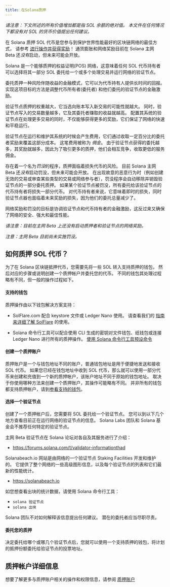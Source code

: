 ```yaml
---
title: 在Solana质押
---
```


_请注意：下文所述的所有价值增加都是指 SOL 余额的绝对值。 本文件在任何情况下都没有对 SOL 的货币价值提出任何建议。_

在 Solana 质押 SOL 代币是您参与到保护世界性能最好的区块链网络的最佳方式， 请参考 [进行操作并获得奖励](implemented-proposals/staking-rewards.md)！ 通货膨胀和网络奖励目前在 Solana 主网 Beta 还*没有*启动，但未来可能会开放。

Solana 是一个能够质押的权益证明(POS) 网络，这意味着任何 SOL 代币持有者可以选择将其一部分 SOL 委托给一个或多个处理交易并运行网络的验证节点。

委托质押一种风险伴随收益的金融模式，它可以为代币持有人提供长时间的回报。 实现这项目标的方法是调整代币所有者(委托者) 和他们委托的验证节点的金融激励。

验证节点质押的权重越大，它当选向账本写入新交易的可能性就越大。 同时，验证节点写入的交易数量越多，它及其委托者赚取的收益就越高。 配置其系统的验证节点在处理更多交易的同时，不仅能够获得更多的奖励，它们保证了网络的快速和平稳运行。

验证节点在运行和维护其系统的时候会产生费用，它们通过收取一定百分比的委托者奖励来覆盖这部分成本。 这笔费用被称为 _佣金_。 由于验证节点获得的委托越多，其奖励就越多，因此为了吸引更多的质押，他们会相互竞争，收取更低的服务佣金。

存在着一个名为*罚没*的程序，质押面临着损失代币的风险。 目前 Solana 主网 Beta 还*没有*启动罚没，但未来可能会开放。 在出现故意的恶意行为时（例如创建无效的交易或审查某些类型的交易或网络参与者），罚没程序会自动移除并销毁验证节点的一部分委托质押。 如果某个验证节点被罚没，所有委托给该验证节点的代币持有者将损失一部分代币。 对代币持有者来说，它意味着即时的损失，同时验证节点器也面临着未来奖励的损失，因为他们的委托总量减少了。

网络奖励和罚没的目标是协调验证节点和代币持有者的金融激励，这反过来又确保了网络的安全、强大和最佳性能。

_请注意：目前在主网 Beta 上还没有启动质押者和验证节点的网络奖励。_

_注意：主网 Beta 目前尚未实施罚没。_

## 如何质押 SOL 代币？

为了在 Solana 区块链抵押代币，您需要先将一些 SOL 转入支持质押的钱包， 然后对应的步骤或说明创建一个质押帐户并委托您的代币。 不同的钱包其处理过程略有不同，但一般的操作过程如下。

#### 支持的钱包

质押操作由以下钱包解决方案支持：

- SolFlare.com 配合 keystore 文件或 Ledger Nano 使用。 请查看我们的 [指南来详细了解 SolFlare](wallet-guide/solflare.md) 的使用。

- Solana 命令行工具可以配合使用 CLI 生成的密钥对文件钱包、纸钱包或连接 Ledger Nano 进行所有的质押操作。 [使用 Solana 命令行工具预设命令](cli/delegate-stake.md)

#### 创建一个质押账户

质押账户是一个与钱包地址不同的账户，普通钱包地址是用于便捷地发送和接收 SOL 代币。 如果您已经在钱包地址中收到 SOL 代币，那么就可以使用一部分代币来创建和充值到一个新的质押帐户，该账户地址不同于原始的钱包地址。 取决于你使用哪种方法来创建一个质押账户，其操作可能略有不同。 并非所有的钱包都支持质押帐户，请到[参看支持的钱包](#supported-wallets)。

#### 选择一个验证节点

创建了一个质押帐户后，您需要将 SOL 委托给一个验证节点。 您可以到以下几个地方查看目前正在运行网络的验证节点的信息。 Solana Labs 团队和 Solana 基金会不推荐任何特定的验证节点。

主网 Beta 验证节点在 Solana 论坛对各自及其服务进行了介绍：

- https://forums.solana.com/t/validator-informationthad

Solanabeach.io 网站是由网络的一个验证节点 Staking Facilities 开发和维护的。 它提供了整个网络的一些高级图形信息，以及每个验证节点的列表和它们最新的性能统计。

- https://solanabeach.io

如您想查看出块的统计数据，请使用 Solana 命令行工具：

- `solana 验证节点`
- `solana 出块`

Solana 团队不对如何解释该信息提出任何建议。 潜在的委托者应当尽职尽责。

#### 委托您的质押

决定委托给哪个或哪几个验证节点后，您就可以使用一个支持质押的钱包，将计划的抵押份额委托给验证节点的投票地址。

## 质押帐户详细信息

想要了解更多与质押账户相关的操作和权限信息，请参阅 [质押账户](staking/stake-accounts.md)
